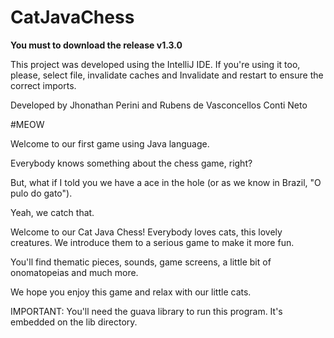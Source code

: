 # CatJavaChess


**You must to download the release v1.3.0**

This project was developed using the IntelliJ IDE. If you're using it too, please, select file, invalidate caches and Invalidate and restart to ensure the correct imports. 



Developed by Jhonathan Perini and Rubens de Vasconcellos Conti Neto

#MEOW

Welcome to our first game using Java language.

Everybody knows something about the chess game, right?

But, what if I told you we have a ace in the hole (or as we know in Brazil, "O pulo do gato"). 

Yeah, we catch that. 

Welcome to our Cat Java Chess! Everybody loves cats, this lovely creatures. We introduce them to a serious game to make it more fun. 

You'll find thematic pieces, sounds, game screens, a little bit of onomatopeias and much more. 


We hope you enjoy this game and relax with our little cats. 





IMPORTANT: You'll need the guava library to run this program. It's embedded on the lib directory. 
